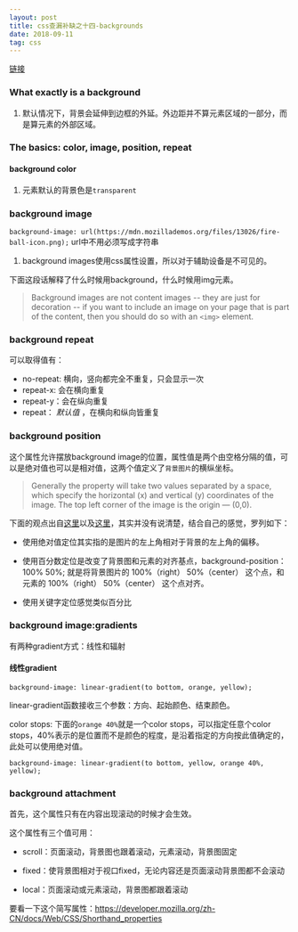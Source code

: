 ```yaml
---
layout: post
title: css查漏补缺之十四-backgrounds
date: 2018-09-11
tag: css
---
```


[链接](https://developer.mozilla.org/en-US/docs/Learn/CSS/Styling_boxes/Backgrounds)

### What exactly is a background

1. 默认情况下，背景会延伸到边框的外延。外边距并不算元素区域的一部分，而是算元素的外部区域。

### The basics: color, image, position, repeat

#### background color

1. 元素默认的背景色是`transparent`

<!-- more -->

### background image

`background-image: url(https://mdn.mozillademos.org/files/13026/fire-ball-icon.png);` url中不用必须写成字符串

1. background images使用css属性设置，所以对于辅助设备是不可见的。

下面这段话解释了什么时候用background，什么时候用img元素。

>Background images are not content images -- they are just for decoration -- if you want to include an image on your page that is part of the content, then you should do so with an `<img>` element.

### background repeat

可以取得值有：

- no-repeat: 横向，竖向都完全不重复，只会显示一次
- repeat-x: 会在横向重复
- repeat-y：会在纵向重复
- repeat： *默认值* ，在横向和纵向皆重复

### background position

这个属性允许摆放background image的位置，属性值是两个由空格分隔的值，可以是绝对值也可以是相对值，这两个值定义了`背景图片`的横纵坐标。

>Generally the property will take two values separated by a space, which specify the horizontal (x) and vertical (y) coordinates of the image. The top left corner of the image is the origin — (0,0). 

下面的观点出自[这里](https://www.cnblogs.com/xiaochaohuashengmi/archive/2011/02/01/1948644.html)以及[这里](https://blog.csdn.net/u013778905/article/details/52811146)，其实并没有说清楚，结合自己的感觉，罗列如下：

- 使用绝对值定位其实指的是图片的左上角相对于背景的左上角的偏移。

- 使用百分数定位是改变了背景图和元素的对齐基点，background-position： 100% 50%; 就是将背景图片的 100%（right） 50%（center） 这个点，和元素的 100%（right） 50%（center） 这个点对齐。

- 使用关键字定位感觉类似百分比

### background image:gradients

有两种gradient方式：线性和辐射

#### 线性gradient

`background-image: linear-gradient(to bottom, orange, yellow);`

linear-gradient函数接收三个参数：方向、起始颜色、结束颜色。

color stops: 下面的`orange 40%`就是一个color stops，可以指定任意个color stops，40%表示的是位置而不是颜色的程度，是沿着指定的方向按此值确定的，此处可以使用绝对值。

`background-image: linear-gradient(to bottom, yellow, orange 40%, yellow);`

### background attachment

首先，这个属性只有在内容出现滚动的时候才会生效。

这个属性有三个值可用：

- scroll：页面滚动，背景图也跟着滚动，元素滚动，背景图固定

- fixed：使背景图相对于视口fixed，无论内容还是页面滚动背景图都不会滚动

- local：页面滚动或元素滚动，背景图都跟着滚动

要看一下这个简写属性：https://developer.mozilla.org/zh-CN/docs/Web/CSS/Shorthand_properties